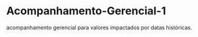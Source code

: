 # Acompanhamento-Gerencial-1
acompanhamento gerencial para valores impactados por datas históricas.
